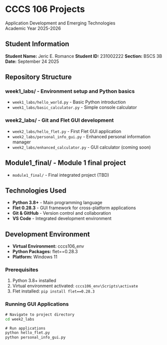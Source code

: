 # CCCS 106 Projects 
Application Development and Emerging Technologies  
Academic Year 2025-2026

## Student Information 
**Student Name:** Jeric E. Romance
**Student ID:** 231002222
**Section:** BSCS 3B
**Date:** September 24 2025

## Repository Structure 
### week1_labs/ - Environment setup and Python basics 
- `week1_labs/hello_world.py` - Basic Python introduction
- `week1_labs/basic_calculator.py` - Simple console calculator

### week2_labs/ - Git and Flet GUI development 
- `week2_labs/hello_flet.py` - First Flet GUI application
- `week2_labs/personal_info_gui.py` - Enhanced personal information manager
- `week2_labs/enhanced_calculator.py` - GUI calculator (coming soon)

## Module1_final/ - Module 1 final project 
- `module1_final/` - Final integrated project (TBD)

## Technologies Used
- **Python 3.8+** - Main programming language
- **Flet 0.28.3** - GUI framework for cross-platform applications
- **Git & GitHub** - Version control and collaboration
- **VS Code** - Integrated development environment

## Development Environment
- **Virtual Environment:** cccs106_env
- **Python Packages:** flet==0.28.3
- **Platform:** Windows 11

### Prerequisites
1. Python 3.8+ installed
2. Virtual environment activated: `cccs106_env\Scripts\activate`
3. Flet installed: `pip install flet==0.28.3`

### Running GUI Applications
```cmd
# Navigate to project directory
cd week2_labs

# Run applications
python hello_flet.py
python personal_info_gui.py
